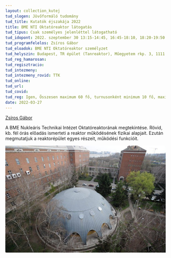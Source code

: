 ```yaml
---
layout: collection_kutej
tud_slogen: Jövőformáló tudomány
tud_title: Kutatók éjszakája 2022
title: BME NTI Oktatóreaktor látogatás
tud_tipus: Csak személyes jelenléttel látogatható
tud_idopont: 2022. szeptember 30 13:15-14:45, 16:45-18:10, 18:20-19:50
tud_programfelelos: Zsíros Gábor
tud_eloadok: BME NTI Oktatóreaktor személyzet
tud_helyszin: Budapest, TR épület (Tanreaktor), Műegyetem rkp. 3, 1111
tud_reg_hamarosan:
tud_regisztracio:
tud_intezmeny:
tud_intezmeny_rovid: TTK
tud_online:
tud_url:
tud_covid:
tud_reg: Igen, Összesen maximum 60 fő, turnusonként minimum 10 fő, maximum 20 fő.
date: 2022-03-27
---
```



<a href="http://www.reak.bme.hu/munkatars/oktatok/zsiros-gabor.html" target="_blank"> Zsíros Gábor</a> 

A BME Nukleáris Technikai Intézet Oktatóreaktorának megtekintése. Rövid, kb. fél órás előadás ismerteti a reaktor működésének fizikai alapjait. Ezután megmutatjuk a reaktorépület egyes részeit, működési funkcióit.

<img src="images/BME-NTI-oktatoreaktor-latogatas.jpg" max-width="500" class="center"> 